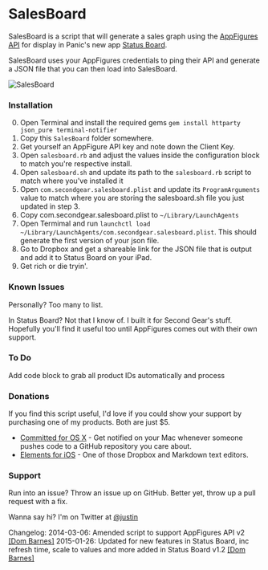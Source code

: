 # SalesBoard

SalesBoard is a script that will generate a sales graph using the [AppFigures API][af] for display in Panic's new app [Status Board][sb].

SalesBoard uses your AppFigures credentials to ping their API and generate a JSON file that you can then load into SalesBoard.

![SalesBoard](https://github.com/justin/SalesBoard/raw/master/salesboard.jpg "SalesBoard")

### Installation

0. Open Terminal and install the required gems  `gem install httparty json_pure terminal-notifier`  
1. Copy this `SalesBoard` folder somewhere.  
1. Get yourself an AppFigure API key and note down the Client Key.
2. Open `salesboard.rb` and adjust the values inside the configuration block to match you're respective install.  
3. Open `salesboard.sh` and update its path to the `salesboard.rb` script to match where you've installed it  
4. Open `com.secondgear.salesboard.plist` and update its `ProgramArguments` value to match where you are storing the salesboard.sh file you just updated in step 3.
5. Copy com.secondgear.salesboard.plist to `~/Library/LaunchAgents`
6. Open Termimal and run `launchctl load ~/Library/LaunchAgents/com.secondgear.salesboard.plist`. This should generate the first version of your json file.
7. Go to Dropbox and get a shareable link for the JSON file that is output and add it to Status Board on your iPad.
8. Get rich or die tryin'.

### Known Issues
Personally? Too many to list.

In Status Board? Not that I know of. I built it for Second Gear's stuff. Hopefully you'll find it useful too until AppFigures comes out with their own support.
### To Do
Add code block to grab all product IDs automatically and process  
### Donations

If you find this script useful, I'd love if you could show your support by purchasing one of my products. Both are just $5.

* [Committed for OS X][c] - Get notified on your Mac whenever someone pushes code to a GitHub repository you care about.
* [Elements for iOS][e] - One of those Dropbox and Markdown text editors.

### Support

Run into an issue? Throw an issue up on GitHub. Better yet, throw up a pull request with a fix.

Wanna say hi? I'm on Twitter at [@justin][tw]

[af]: http://www.appfigures.com/
[sb]: http://panic.com/statusboard
[c]: http://bit.ly/committed10
[e]: http://bit.ly/elements20
[tw]: http://twitter.com/justin

Changelog:
2014-03-06: Amended script to support AppFigures API v2 [\[Dom Barnes\]](http://github.com/dombarnes)
2015-01-26: Updated for new features in Status Board, inc refresh time, scale to values and more added in Status Board v1.2 [\[Dom Barnes\]](http://github.com/dombarnes)
